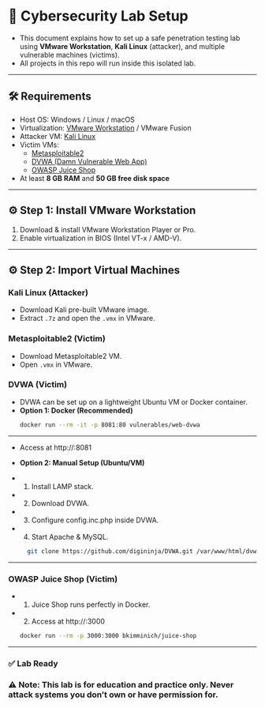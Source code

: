 # 🧪 Cybersecurity Lab Setup

- This document explains how to set up a safe penetration testing lab using **VMware Workstation**, **Kali Linux** (attacker), and multiple vulnerable machines (victims).  
- All projects in this repo will run inside this isolated lab.

---

## 🛠 Requirements
- Host OS: Windows / Linux / macOS
- Virtualization: [VMware Workstation](https://www.vmware.com/products/workstation-pro.html) / VMware Fusion
- Attacker VM: [Kali Linux](https://www.kali.org/get-kali/#kali-virtual-machines)
- Victim VMs:  
  - [Metasploitable2](https://sourceforge.net/projects/metasploitable/)  
  - [DVWA (Damn Vulnerable Web App)](http://www.dvwa.co.uk/)  
  - [OWASP Juice Shop](https://owasp.org/www-project-juice-shop/)  
- At least **8 GB RAM** and **50 GB free disk space**

---

## ⚙️ Step 1: Install VMware Workstation
1. Download & install VMware Workstation Player or Pro.
2. Enable virtualization in BIOS (Intel VT-x / AMD-V).

---

## ⚙️ Step 2: Import Virtual Machines
### Kali Linux (Attacker)
- Download Kali pre-built VMware image.
- Extract `.7z` and open the `.vmx` in VMware.

### Metasploitable2 (Victim)
- Download Metasploitable2 VM.
- Open `.vmx` in VMware.

### DVWA (Victim)
- DVWA can be set up on a lightweight Ubuntu VM or Docker container.
- **Option 1: Docker (Recommended)**
  ```bash
  docker run --rm -it -p 8081:80 vulnerables/web-dvwa
---
- Access at http://<DVWA-IP>:8081

- **Option 2: Manual Setup (Ubuntu/VM)**

- 1. Install LAMP stack.

- 2. Download DVWA.

- 3. Configure config.inc.php inside DVWA.

- 4. Start Apache & MySQL.

  ```bash
    git clone https://github.com/digininja/DVWA.git /var/www/html/dvwa
---

### OWASP Juice Shop (Victim)

- 1. Juice Shop runs perfectly in Docker.

- 2. Access at http://<JuiceShop-IP>:3000

    ```bash
    docker run --rm -p 3000:3000 bkimminich/juice-shop
---

### ✅ Lab Ready

### ⚠️ Note: This lab is for education and practice only. Never attack systems you don’t own or have permission for.